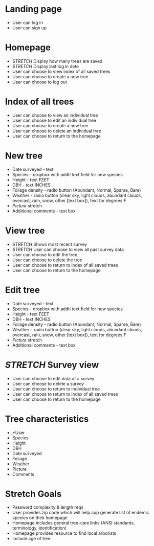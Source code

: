 # Landing page
- User can log in
- User can sign up

# Homepage
- *STRETCH* Display how many trees are saved
- *STRETCH* Display last log in date
- User can choose to view index of all saved trees
- User can choose to create a new tree
- User can choose to log out

# Index of all trees
- User can choose to view an individual tree
- User can choose to edit an individual tree
- User can choose to create a new tree
- User can choose to delete an individual tree
- User can choose to return to the homepage

# New tree
- Date surveyed -       text
- Species -             dropbox with addtl text field for new species
- Height -              text FEET
- DBH -                 text INCHES
- Foliage density -     radio button (Abundant, Normal, Sparse, Bare)
- Weather -             radio button (clear sky, light clouds, abundant clouds, overcast, rain, snow, other [text box]), text for degrees F
- *Picture* stretch
- Additional comments - text box


# View tree
- *STRETCH* Shows most recent survey
- *STRETCH* User can choose to view all past survey data
- User can choose to edit the tree
- User can choose to delete the tree
- User can choose to return to index of all saved trees
- User can choose to return to the homepage

# Edit tree
- Date surveyed -       text
- Species -             dropbox with addtl text field for new species
- Height -              text FEET
- DBH -                 text INCHES
- Foliage density -     radio button (Abundant, Normal, Sparse, Bare)
- Weather -             radio button (clear sky, light clouds, abundant clouds, overcast, rain, snow, other [text box]), text for degrees F
- *Picture* stretch
- Additional comments - text box


# *STRETCH* Survey view
- User can choose to edit data of a survey
- User can choose to delete a survey
- User can choose to return to individual tree
- User can choose to return to index of all saved trees
- User can choose to return to the homepage

# Tree characteristics
- *User
- Species
- Height
- DBH
- Date surveyed
- Foliage
- Weather
- Picture
- Comments




# Stretch Goals
- Password complexity & length reqs
- User provides zip code which will help app generate list of endemic species on their homepage
- Homepage includes general tree-care links (ANSI standards, terminology, identification)
- Homepage provides resource to find local arborists
- Include age of tree
